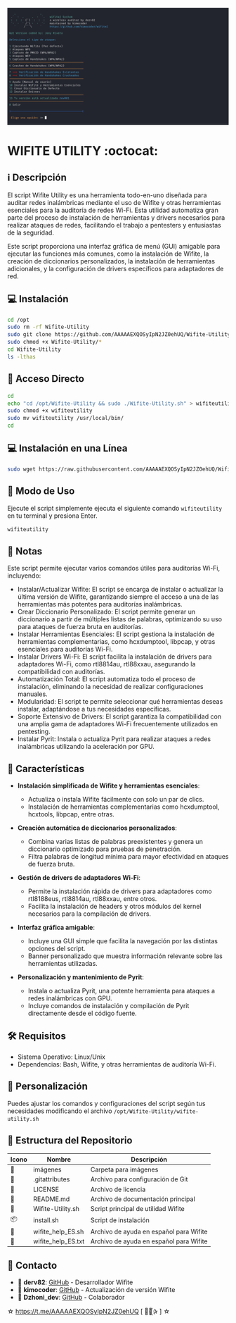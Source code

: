 ﻿![logo](https://github.com/AAAAAEXQOSyIpN2JZ0ehUQ/Wifite-Utility/blob/main/Imagenes/Wifite-Utility.png)

# WIFITE UTILITY :octocat: 
## :information_source: Descripción
El script Wifite Utility es una herramienta todo-en-uno diseñada para auditar 
redes inalámbricas mediante el uso de Wifite y otras herramientas esenciales para 
la auditoría de redes Wi-Fi. Esta utilidad automatiza gran parte del proceso de 
instalación de herramientas y drivers necesarios para realizar ataques de redes, 
facilitando el trabajo a pentesters y entusiastas de la seguridad.

Este script proporciona una interfaz gráfica de menú (GUI) amigable para ejecutar 
las funciones más comunes, como la instalación de Wifite, la creación de 
diccionarios personalizados, la instalación de herramientas adicionales, y la 
configuración de drivers específicos para adaptadores de red.

## :computer: Instalación
```bash
cd /opt
sudo rm -rf Wifite-Utility
sudo git clone https://github.com/AAAAAEXQOSyIpN2JZ0ehUQ/Wifite-Utility.git
sudo chmod +x Wifite-Utility/*
cd Wifite-Utility
ls -lthas
```

## :key: Acceso Directo
```bash
cd
echo "cd /opt/Wifite-Utility && sudo ./Wifite-Utility.sh" > wifiteutility
sudo chmod +x wifiteutility
sudo mv wifiteutility /usr/local/bin/
cd
```

## :computer: Instalación en una Línea
```bash
sudo wget https://raw.githubusercontent.com/AAAAAEXQOSyIpN2JZ0ehUQ/Wifite-Utility/main/install.sh -O - | sudo bash
```

## :rocket: Modo de Uso

Ejecute el script simplemente ejecuta el siguiente comando `wifiteutility`  en tu terminal y presiona Enter.

```bash
wifiteutility
```

## :bookmark_tabs: Notas
Este script permite ejecutar varios comandos útiles para auditorías Wi-Fi, incluyendo:

- Instalar/Actualizar Wifite: El script se encarga de instalar o actualizar la última versión de Wifite, garantizando siempre el acceso a una de las herramientas más potentes para auditorías inalámbricas.
- Crear Diccionario Personalizado: El script permite generar un diccionario a partir de múltiples listas de palabras, optimizando su uso para ataques de fuerza bruta en auditorías.
- Instalar Herramientas Esenciales: El script gestiona la instalación de herramientas complementarias, como hcxdumptool, libpcap, y otras esenciales para auditorías Wi-Fi.
- Instalar Drivers Wi-Fi: El script facilita la instalación de drivers para adaptadores Wi-Fi, como rtl8814au, rtl88xxau, asegurando la compatibilidad con auditorías.
- Automatización Total: El script automatiza todo el proceso de instalación, eliminando la necesidad de realizar configuraciones manuales.
- Modularidad: El script te permite seleccionar qué herramientas deseas instalar, adaptándose a tus necesidades específicas.
- Soporte Extensivo de Drivers: El script garantiza la compatibilidad con una amplia gama de adaptadores Wi-Fi frecuentemente utilizados en pentesting.
- Instalar Pyrit: Instala o actualiza Pyrit para realizar ataques a redes inalámbricas utilizando la aceleración por GPU.

## :star2: Características 

- **Instalación simplificada de Wifite y herramientas esenciales**:
  - Actualiza o instala Wifite fácilmente con solo un par de clics.
  - Instalación de herramientas complementarias como hcxdumptool, hcxtools, libpcap, entre otras.

- **Creación automática de diccionarios personalizados**:
  - Combina varias listas de palabras preexistentes y genera un diccionario optimizado para pruebas de penetración.
  - Filtra palabras de longitud mínima para mayor efectividad en ataques de fuerza bruta.

- **Gestión de drivers de adaptadores Wi-Fi**:
  - Permite la instalación rápida de drivers para adaptadores como rtl8188eus, rtl8814au, rtl88xxau, entre otros.
  - Facilita la instalación de headers y otros módulos del kernel necesarios para la compilación de drivers.

- **Interfaz gráfica amigable**:
  - Incluye una GUI simple que facilita la navegación por las distintas opciones del script.
  - Banner personalizado que muestra información relevante sobre las herramientas utilizadas.

- **Personalización y mantenimiento de Pyrit**:
  - Instala o actualiza Pyrit, una potente herramienta para ataques a redes inalámbricas con GPU.
  - Incluye comandos de instalación y compilación de Pyrit directamente desde el código fuente.

## :hammer_and_wrench: Requisitos 

- Sistema Operativo: Linux/Unix
- Dependencias: Bash, Wifite, y otras herramientas de auditoría Wi-Fi.

## :memo: Personalización

Puedes ajustar los comandos y configuraciones del script según tus necesidades modificando el archivo `/opt/Wifite-Utility/wifite-utility.sh`

## :open_file_folder: Estructura del Repositorio

| Icono            | Nombre              | Descripción                               |
|------------------|---------------------|-------------------------------------------|
| :file_folder:    | imágenes            | Carpeta para imágenes                     |
| :page_facing_up: | .gitattributes      | Archivo para configuración de Git         |
| :page_facing_up: | LICENSE             | Archivo de licencia                       |
| :book:           | README.md           | Archivo de documentación principal        |
| :page_facing_up: | Wifite-Utility.sh   | Script principal de utilidad Wifite       |
| :package:        | install.sh          | Script de instalación                     |
| :page_facing_up: | wifite_help_ES.sh   | Archivo de ayuda en español para Wifite   |
| :page_facing_up: | wifite_help_ES.txt  | Archivo de ayuda en español para Wifite   |

## :email: Contacto 
* :busts_in_silhouette: **derv82**: [GitHub](https://github.com/derv82/wifite) - Desarrollador  Wifite
* :busts_in_silhouette: **kimocoder**: [GitHub](https://github.com/kimocoder/wifite2) - Actualización de versión Wifite
* :busts_in_silhouette: **Dzhoni_dev**: [GitHub](https://github.com/AAAAAEXQOSyIpN2JZ0ehUQ/Wifite-Utility) - Colaborador

☆ https://t.me/AAAAAEXQOSyIpN2JZ0ehUQ [  ⃘⃤꙰✰ ] ☆
